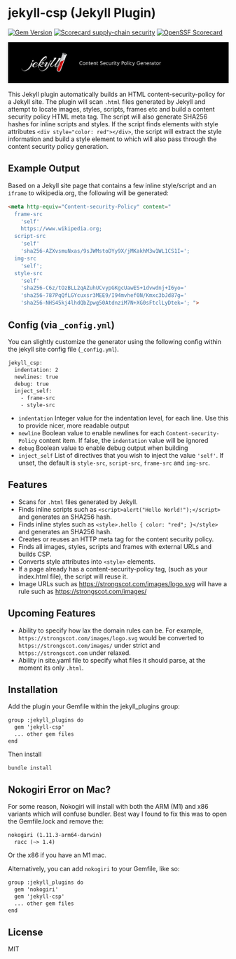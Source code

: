 # jekyll-csp (Jekyll Plugin)

[![Gem Version](https://badge.fury.io/rb/jekyll-csp.svg)](https://badge.fury.io/rb/jekyll-csp)
[![Scorecard supply-chain security](https://github.com/scottstraughan/jekyll-csp/actions/workflows/scorecard.yml/badge.svg)](https://github.com/scottstraughan/jekyll-csp/actions/workflows/scorecard.yml)
[![OpenSSF Scorecard](https://api.scorecard.dev/projects/github.com/scottstraughan/jekyll-csp/badge)](https://scorecard.dev/viewer/?uri=github.com/scottstraughan/jekyll-csp)

![Jekyll Image Cover](.github/banner.png)

This Jekyll plugin automatically builds an HTML content-security-policy for a Jekyll site. The plugin
will scan ```.html``` files generated by Jekyll and attempt to locate images, styles, scripts, frames etc and build a
content security policy HTML meta tag. The script will also generate SHA256 hashes for inline scripts and styles. If
the script finds elements with style attributes ```<div style="color: red"></div>```, the script will extract the style
information and build a style element to which will also pass through the content security policy generation.

## Example Output

Based on a Jekyll site page that contains a few inline style/script and an `iframe` to wikipedia.org, the following will be generated:

```html
<meta http-equiv="Content-security-Policy" content="
  frame-src 
    'self' 
    https://www.wikipedia.org; 
  script-src 
    'self' 
    'sha256-AZXvsmuNxas/9sJWMstoDYy9X/jMKakhM3w1WL1CS1I='; 
  img-src 
    'self'; 
  style-src 
    'self' 
    'sha256-C6z/tOzBLL2qAZuhUCvypGKgcUawES+1dvwdnj+I6yo=' 
    'sha256-787PqQfLGYcuxsr3MEE9/I94mvhef0N/Kmxc3bJd87g=' 
    'sha256-NHS45kj4lhdQbZpwg50AtdnziM7N+XG0sFtclLyDtek='; ">
```


## Config (via `_config.yml`)

You can slightly customize the generator using the following config within the jekyll site config file (`_config.yml`).

```
jekyll_csp:
  indentation: 2
  newlines: true
  debug: true
  inject_self: 
    - frame-src
    - style-src
```

* `indentation`
  Integer value for the indentation level, for each line. Use this to provide nicer, more readable output
* `newline`
  Boolean value to enable newlines for each `Content-security-Policy` content item. If false, the `indentation` value will be ignored
* `debug`
  Boolean value to enable debug output when building
* `inject_self`
  List of directives that you wish to inject the value `'self'`. If unset, the default is `style-src`, `script-src`, `frame-src` and `img-src`.

## Features

* Scans for ```.html``` files generated by Jekyll.
* Finds inline scripts such as ```<script>alert("Hello World!");</script>``` and generates an SHA256 hash.
* Finds inline styles such as ```<style>.hello { color: "red"; }</style>``` and generates an SHA256 hash.
* Creates or reuses an HTTP meta tag for the content security policy.
* Finds all images, styles, scripts and frames with external URLs and builds CSP.
* Converts style attributes into ```<style>``` elements.
* If a page already has a content-security-policy tag, (such as your index.html file), the script will reuse it.
* Image URLs such as https://strongscot.com/images/logo.svg will have a rule such as https://strongscot.com/images/

## Upcoming Features

* Ability to specify how lax the domain rules can be. For example, ```https://strongscot.com/images/logo.svg``` would be converted to
```https://strongscot.com/images/``` under strict and ```https://strongscot.com``` under relaxed.
* Ability in site.yaml file to specify what files it should parse, at the moment its only ```.html```.

## Installation

Add the plugin your Gemfile within the jekyll_plugins group:

```
group :jekyll_plugins do
  gem 'jekyll-csp'
  ... other gem files
end
```

Then install

```
bundle install
```

## Nokogiri Error on Mac?

For some reason, Nokogiri will install with both the ARM (M1) and x86 variants which will confuse bundler. Best way I found to fix this was to open the Gemfile.lock and remove the:

```
nokogiri (1.11.3-arm64-darwin)
  racc (~> 1.4)
```

Or the x86 if you have an M1 mac.

Alternatively, you can add ```nokogiri``` to your Gemfile, like so:

```
group :jekyll_plugins do
  gem 'nokogiri'
  gem 'jekyll-csp'
  ... other gem files
end
```

## License

MIT
